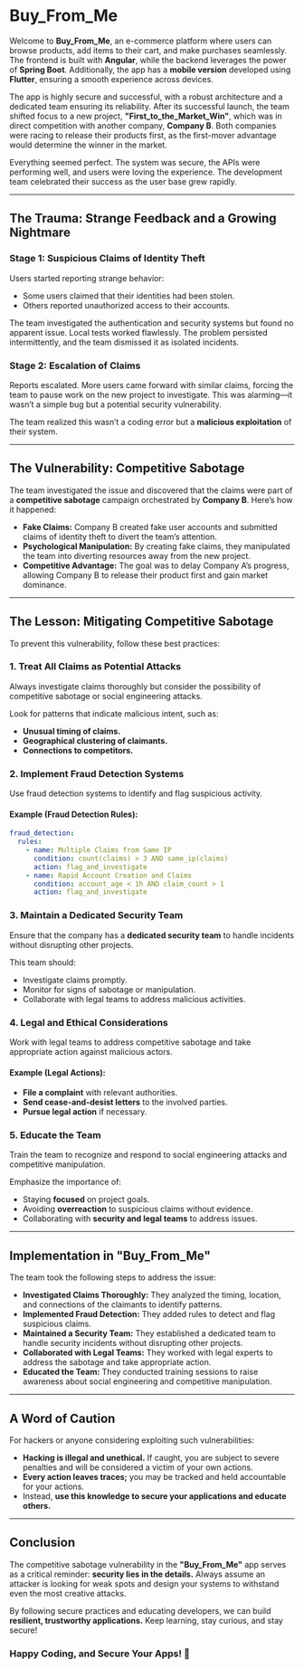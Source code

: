 # Buy_From_Me

Welcome to **Buy_From_Me**, an e-commerce platform where users can browse products, add items to their cart, and make purchases seamlessly. The frontend is built with **Angular**, while the backend leverages the power of **Spring Boot**. Additionally, the app has a **mobile version** developed using **Flutter**, ensuring a smooth experience across devices.

The app is highly secure and successful, with a robust architecture and a dedicated team ensuring its reliability. After its successful launch, the team shifted focus to a new project, **"First_to_the_Market_Win"**, which was in direct competition with another company, **Company B**. Both companies were racing to release their products first, as the first-mover advantage would determine the winner in the market.

Everything seemed perfect. The system was secure, the APIs were performing well, and users were loving the experience. The development team celebrated their success as the user base grew rapidly.

---

## The Trauma: Strange Feedback and a Growing Nightmare

### Stage 1: Suspicious Claims of Identity Theft
Users started reporting strange behavior:

- Some users claimed that their identities had been stolen.
- Others reported unauthorized access to their accounts.

The team investigated the authentication and security systems but found no apparent issue. Local tests worked flawlessly. The problem persisted intermittently, and the team dismissed it as isolated incidents.

### Stage 2: Escalation of Claims
Reports escalated. More users came forward with similar claims, forcing the team to pause work on the new project to investigate. This was alarming—it wasn’t a simple bug but a potential security vulnerability.

The team realized this wasn’t a coding error but a **malicious exploitation** of their system.

---

## The Vulnerability: Competitive Sabotage
The team investigated the issue and discovered that the claims were part of a **competitive sabotage** campaign orchestrated by **Company B**. Here’s how it happened:

- **Fake Claims:** Company B created fake user accounts and submitted claims of identity theft to divert the team’s attention.
- **Psychological Manipulation:** By creating fake claims, they manipulated the team into diverting resources away from the new project.
- **Competitive Advantage:** The goal was to delay Company A’s progress, allowing Company B to release their product first and gain market dominance.

---

## The Lesson: Mitigating Competitive Sabotage
To prevent this vulnerability, follow these best practices:

### 1. Treat All Claims as Potential Attacks
Always investigate claims thoroughly but consider the possibility of competitive sabotage or social engineering attacks.

Look for patterns that indicate malicious intent, such as:

- **Unusual timing of claims.**
- **Geographical clustering of claimants.**
- **Connections to competitors.**

### 2. Implement Fraud Detection Systems
Use fraud detection systems to identify and flag suspicious activity.

#### Example (Fraud Detection Rules):
```yaml
fraud_detection:
  rules:
    - name: Multiple Claims from Same IP
      condition: count(claims) > 3 AND same_ip(claims)
      action: flag_and_investigate
    - name: Rapid Account Creation and Claims
      condition: account_age < 1h AND claim_count > 1
      action: flag_and_investigate
```

### 3. Maintain a Dedicated Security Team
Ensure that the company has a **dedicated security team** to handle incidents without disrupting other projects.

This team should:

- Investigate claims promptly.
- Monitor for signs of sabotage or manipulation.
- Collaborate with legal teams to address malicious activities.

### 4. Legal and Ethical Considerations
Work with legal teams to address competitive sabotage and take appropriate action against malicious actors.

#### Example (Legal Actions):
- **File a complaint** with relevant authorities.
- **Send cease-and-desist letters** to the involved parties.
- **Pursue legal action** if necessary.

### 5. Educate the Team
Train the team to recognize and respond to social engineering attacks and competitive manipulation.

Emphasize the importance of:

- Staying **focused** on project goals.
- Avoiding **overreaction** to suspicious claims without evidence.
- Collaborating with **security and legal teams** to address issues.

---

## Implementation in "Buy_From_Me"
The team took the following steps to address the issue:

- **Investigated Claims Thoroughly:** They analyzed the timing, location, and connections of the claimants to identify patterns.
- **Implemented Fraud Detection:** They added rules to detect and flag suspicious claims.
- **Maintained a Security Team:** They established a dedicated team to handle security incidents without disrupting other projects.
- **Collaborated with Legal Teams:** They worked with legal experts to address the sabotage and take appropriate action.
- **Educated the Team:** They conducted training sessions to raise awareness about social engineering and competitive manipulation.

---

## A Word of Caution
For hackers or anyone considering exploiting such vulnerabilities:

- **Hacking is illegal and unethical.** If caught, you are subject to severe penalties and will be considered a victim of your own actions.
- **Every action leaves traces;** you may be tracked and held accountable for your actions.
- Instead, **use this knowledge to secure your applications and educate others.**

---

## Conclusion
The competitive sabotage vulnerability in the **"Buy_From_Me"** app serves as a critical reminder: **security lies in the details.** Always assume an attacker is looking for weak spots and design your systems to withstand even the most creative attacks.

By following secure practices and educating developers, we can build **resilient, trustworthy applications.** Keep learning, stay curious, and stay secure!

### **Happy Coding, and Secure Your Apps!** 🚀